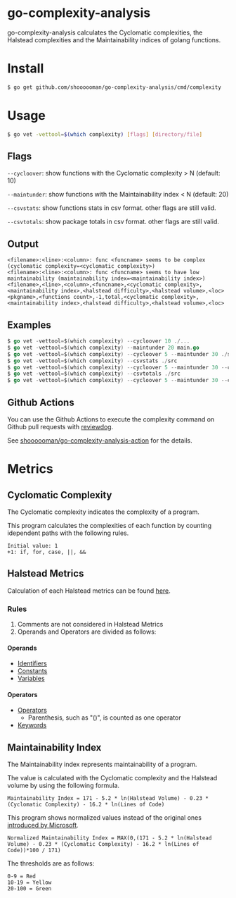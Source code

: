 # go-complexity-analysis
go-complexity-analysis calculates the Cyclomatic complexities, the Halstead complexities and the Maintainability indices of golang functions.

# Install
```sh
$ go get github.com/shoooooman/go-complexity-analysis/cmd/complexity
```

# Usage
```sh
$ go vet -vettool=$(which complexity) [flags] [directory/file]
```

## Flags
`--cycloover`: show functions with the Cyclomatic complexity > N (default: 10)

`--maintunder`: show functions with the Maintainability index < N (default: 20)

`--csvstats`: show functions stats in csv format. other flags are still valid.

`--csvtotals`: show package totals in csv format. other flags are still valid.

## Output
```
<filename>:<line>:<column>: func <funcname> seems to be complex (cyclomatic complexity=<cyclomatic complexity>)
<filename>:<line>:<column>: func <funcname> seems to have low maintainability (maintainability index=<maintainability index>)
<filename>,<line>,<column>,<funcname>,<cyclomatic complexity>,<maintainability index>,<halstead difficulty>,<halstead volume>,<loc>
<pkgname>,<functions count>,-1,total,<cyclomatic complexity>,<maintainability index>,<halstead difficulty>,<halstead volume>,<loc>
```

## Examples
```go
$ go vet -vettool=$(which complexity) --cycloover 10 ./...
$ go vet -vettool=$(which complexity) --maintunder 20 main.go
$ go vet -vettool=$(which complexity) --cycloover 5 --maintunder 30 ./src
$ go vet -vettool=$(which complexity) --csvstats ./src
$ go vet -vettool=$(which complexity) --cycloover 5 --maintunder 30 --csvstats ./...
$ go vet -vettool=$(which complexity) --csvtotals ./src
$ go vet -vettool=$(which complexity) --cycloover 5 --maintunder 30 --csvtotals ./...
```

## Github Actions
You can use the Github Actions to execute the complexity command on Github pull requests with [reviewdog](https://github.com/reviewdog/reviewdog).

See [shoooooman/go-complexity-analysis-action](https://github.com/shoooooman/go-complexity-analysis-action) for the details.


# Metrics
## Cyclomatic Complexity
The Cyclomatic complexity indicates the complexity of a program.

This program calculates the complexities of each function by counting idependent paths with the following rules.
```
Initial value: 1
+1: if, for, case, ||, &&
```

## Halstead Metrics

Calculation of each Halstead metrics can be found [here](https://www.verifysoft.com/en_halstead_metrics.html).

### Rules
1. Comments are not considered in Halstead Metrics
2. Operands and Operators are divided as follows:

#### Operands
- [Identifiers](!https://golang.org/ref/spec#Identifiers)
- [Constants](!https://golang.org/ref/spec#Constants)
- [Variables](!https://golang.org/ref/spec#Variables)

#### Operators
- [Operators](!https://golang.org/ref/spec#Operators_and_punctuation)
    - Parenthesis, such as "()", is counted as one operator
- [Keywords](!https://golang.org/ref/spec#Keywords)

## Maintainability Index
The Maintainability index represents maintainability of a program.

The value is calculated with the Cyclomatic complexity and the Halstead volume by using the following formula.
```
Maintainability Index = 171 - 5.2 * ln(Halstead Volume) - 0.23 * (Cyclomatic Complexity) - 16.2 * ln(Lines of Code)
```

This program shows normalized values instead of the original ones [introduced by Microsoft](https://docs.microsoft.com/en-us/archive/blogs/codeanalysis/maintainability-index-range-and-meaning).
```
Normalized Maintainability Index = MAX(0,(171 - 5.2 * ln(Halstead Volume) - 0.23 * (Cyclomatic Complexity) - 16.2 * ln(Lines of Code))*100 / 171)
```

The thresholds are as follows:
```
0-9 = Red
10-19 = Yellow
20-100 = Green
```


